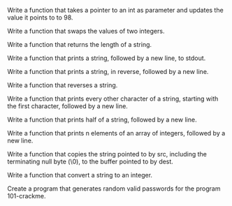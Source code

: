 Write a function that takes a pointer to an int as parameter and updates the value it points to to 98.



Write a function that swaps the values of two integers.



Write a function that returns the length of a string.



Write a function that prints a string, followed by a new line, to stdout.



Write a function that prints a string, in reverse, followed by a new line.



Write a function that reverses a string.



Write a function that prints every other character of a string, starting with the first character, followed by a new line.



Write a function that prints half of a string, followed by a new line.



Write a function that prints n elements of an array of integers, followed by a new line.



Write a function that copies the string pointed to by src, including the terminating null byte (\0), to the buffer pointed to by dest.



Write a function that convert a string to an integer.



Create a program that generates random valid passwords for the program 101-crackme.
